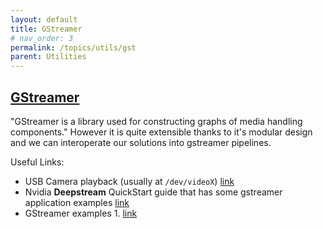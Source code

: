 ```yaml
---
layout: default
title: GStreamer
# nav_order: 3 
permalink: /topics/utils/gst
parent: Utilities
---
```


## [GStreamer][GST-URL]

"GStreamer is a library used for constructing graphs of media handling components." However it is quite extensible thanks to it's modular design and we can interoperate our solutions into gstreamer pipelines.











Useful Links:

* USB Camera playback (usually at `/dev/videoX`) [link][USBCAM-ON-JETSON]
* Nvidia **Deepstream** QuickStart guide that has some gstreamer application examples [link][DEEPSTREAM-QUICKSTART]
* GStreamer examples 1. [link][GST-EXAMPLES-1]

[GST-URL]: https://gstreamer.freedesktop.org/
[USBCAM-ON-JETSON]: https://forums.developer.nvidia.com/t/problem-with-second-usb-camera-on-xavier-nx/153400/3
[DEEPSTREAM-QUICKSTART]: https://docs.nvidia.com/metropolis/deepstream/dev-guide/text/DS_Quickstart.html
[GST-EXAMPLES-1]: https://gstreamer.freedesktop.org/documentation/tutorials/basic/hello-world.html?gi-language=c

